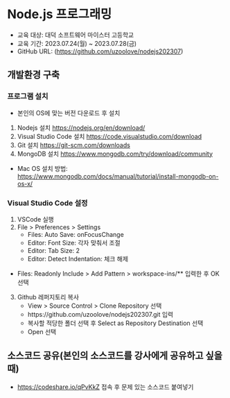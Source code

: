 # Node.js 프로그래밍
* 교육 대상: 대덕 소프트웨어 마이스터 고등학교
* 교육 기간: 2023.07.24(월) ~ 2023.07.28(금)
* GitHub URL: (https://github.com/uzoolove/nodejs202307)

## 개발환경 구축
### 프로그램 설치
* 본인의 OS에 맞는 버전 다운로드 후 설치
1. Nodejs 설치 <https://nodejs.org/en/download/>
2. Visual Studio Code 설치 <https://code.visualstudio.com/download>
3. Git 설치 <https://git-scm.com/downloads>
4. MongoDB 설치 <https://www.mongodb.com/try/download/community>
  * Mac OS 설치 방법: https://www.mongodb.com/docs/manual/tutorial/install-mongodb-on-os-x/

### Visual Studio Code 설정
1. VSCode 실행
2. File > Preferences > Settings
	* Files: Auto Save: onFocusChange
	* Editor: Font Size: 각자 맞춰서 조절
	* Editor: Tab Size: 2
	* Editor: Detect Indentation: 체크 해제
  * Files: Readonly Include > Add Pattern > workspace-ins/** 입력한 후 OK 선택
3. Github 레퍼지토리 복사
	* View > Source Control > Clone Repository 선택
	* <nohyper>https</nohyper>://github.com/uzoolove/nodejs202307.git 입력
	* 복사할 적당한 폴더 선택 후 Select as Repository Destination 선택
	* Open 선택

## 소스코드 공유(본인의 소스코드를 강사에게 공유하고 싶을때)
* https://codeshare.io/qPvKkZ 접속 후 문제 있는 소스코드 붙여넣기

 